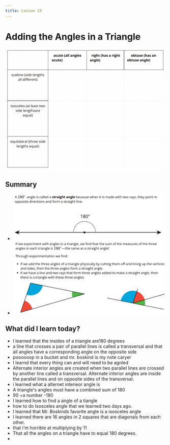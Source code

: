 ```yaml
---
title: Lesson 15
---
```

# Adding the Angles in a Triangle
![](/Unit1/attatchments/Pasted%20image%2020210929075520.png)

## Summary
- ![](/Unit1/attatchments/Pasted%20image%2020210929075543.png)
- ![](/Unit1/attatchments/Pasted%20image%2020210929075610.png)
## What did I learn today?
- I learned that the insides of a triangle are180 degrees
- a line that crosses a pair of parallel lines is called a transversal and that all angles have a corresponding angle on the opposite side
- poooooop in a bucket and mr. boskind is my note caryer
- I learnd that every thing can and will need to be agnled
- Alternate interior angles are created when two parallel lines are crossed by another line called a transversal. Alternate interior angles are inside the parallel lines and on opposite sides of the transversal.
- i learned what a alternet interieor angle is
- A triangle's angles must have a combined sum of 180
- 90 +a number -180
- I learned how to find a angle of a tiangle
- how to do Isosceles angle that we learned two days ago.
- I learned that Mr. Boskinds favorite angle is a isosceles angle
- I learned there are 16 angles in 2 squares that are diagonals from each other.
- that i'm horrible at multiplying by 11
- That all the angles on a triangle have to equal 180 degrees.
-